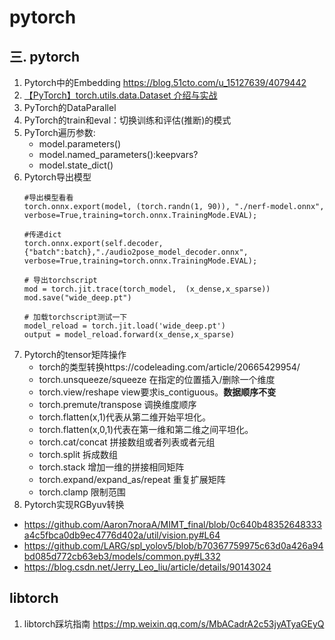 # pytorch

## 三. pytorch
1. Pytorch中的Embedding https://blog.51cto.com/u_15127639/4079442
1. [【PyTorch】torch.utils.data.Dataset 介绍与实战](https://blog.csdn.net/weixin_44211968/article/details/123744513)
1. PyTorch的DataParallel
1. PyTorch的train和eval：切换训练和评估(推断)的模式
1. PyTorch遍历参数:
    - model.parameters()
    - model.named_parameters():keepvars?
    - model.state_dict()
1. Pytorch导出模型
    ```
    #导出模型看看
    torch.onnx.export(model, (torch.randn(1, 90)), "./nerf-model.onnx", verbose=True,training=torch.onnx.TrainingMode.EVAL);
    
    #传递dict
    torch.onnx.export(self.decoder, {"batch":batch},"./audio2pose_model_decoder.onnx", verbose=True,training=torch.onnx.TrainingMode.EVAL);

    # 导出torchscript
    mod = torch.jit.trace(torch_model,  (x_dense,x_sparse))
    mod.save("wide_deep.pt")
    
    # 加载torchscript测试一下
    model_reload = torch.jit.load('wide_deep.pt')
    output = model_reload.forward(x_dense,x_sparse)

    ```
1. Pytorch的tensor矩阵操作
   - torch的类型转换https://codeleading.com/article/20665429954/
   - torch.unsqueeze/squeeze 在指定的位置插入/删除一个维度
   - torch.view/reshape  view要求is_contiguous。**数据顺序不变**
   - torch.premute/transpose 调换维度顺序
   - torch.flatten(x,1)代表从第二维开始平坦化。
   - torch.flatten(x,0,1)代表在第一维和第二维之间平坦化。
   - torch.cat/concat 拼接数组或者列表或者元组
   - torch.split 拆成数组
   - torch.stack 增加一维的拼接相同矩阵
   - torch.expand/expand_as/repeat 重复扩展矩阵
   - torch.clamp 限制范围
1. Pytorch实现RGByuv转换
  - https://github.com/Aaron7noraA/MIMT_final/blob/0c640b48352648333a4c5fbca0db9ec4776d402a/util/vision.py#L64
  - https://github.com/LARG/spl_yolov5/blob/b70367759975c63d0a426a94bd085d772cb63eb3/models/common.py#L332
  - https://blog.csdn.net/Jerry_Leo_liu/article/details/90143024

## libtorch
1. libtorch踩坑指南 https://mp.weixin.qq.com/s/MbACadrA2c53jyATyaGEyQ